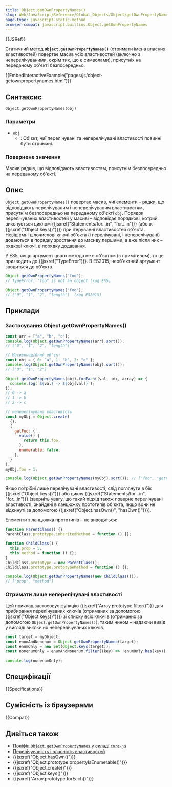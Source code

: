 ```yaml
---
title: Object.getOwnPropertyNames()
slug: Web/JavaScript/Reference/Global_Objects/Object/getOwnPropertyNames
page-type: javascript-static-method
browser-compat: javascript.builtins.Object.getOwnPropertyNames
---
```


{{JSRef}}

Статичний метод **`Object.getOwnPropertyNames()`** (отримати імена власних властивостей) повертає масив усіх властивостей (включно з неперелічуваними, окрім тих, що є символами), присутніх на переданому об'єкті безпосередньо.

{{EmbedInteractiveExample("pages/js/object-getownpropertynames.html")}}

## Синтаксис

```js-nolint
Object.getOwnPropertyNames(obj)
```

### Параметри

- `obj`
  - : Об'єкт, чиї перелічувані та неперелічувані властивості повинні бути отримані.

### Повернене значення

Масив рядків, що відповідають властивостям, присутнім безпосередньо на переданому об'єкті.

## Опис

`Object.getOwnPropertyNames()` повертає масив, чиї елементи – рядки, що відповідають перелічуваним і неперелічуваним властивостям, присутнім безпосередньо на переданому об'єкті `obj`. Порядок перелічуваних властивостей у масиві – відповідає порядкові, котрий виконується циклом {{jsxref("Statements/for...in", "for...in")}} (або ж {{jsxref("Object.keys()")}}) при ітеруванні властивостей об'єкта. Невід'ємні цілочислові ключі об'єкта (і перелічувані, і неперелічувані) додаються в порядку зростання до масиву першими, а вже після них – рядкові ключі, в порядку додавання.

У ES5, якщо аргумент цього метода не є об'єктом (є примітивом), то це призводить до {{jsxref("TypeError")}}. В ES2015, необ'єктний аргумент зводиться до об'єкта.

```js
Object.getOwnPropertyNames("foo");
// TypeError: "foo" is not an object (код ES5)

Object.getOwnPropertyNames("foo");
// ["0", "1", "2", "length"]  (код ES2015)
```

## Приклади

### Застосування Object.getOwnPropertyNames()

```js
const arr = ["a", "b", "c"];
console.log(Object.getOwnPropertyNames(arr).sort());
// ["0", "1", "2", "length"]

// Масивоподібний об'єкт
const obj = { 0: "a", 1: "b", 2: "c" };
console.log(Object.getOwnPropertyNames(obj).sort());
// ["0", "1", "2"]

Object.getOwnPropertyNames(obj).forEach((val, idx, array) => {
  console.log(`${val} -> ${obj[val]}`);
});
// 0 -> a
// 1 -> b
// 2 -> c

// неперелічувана властивість
const myObj = Object.create(
  {},
  {
    getFoo: {
      value() {
        return this.foo;
      },
      enumerable: false,
    },
  }
);
myObj.foo = 1;

console.log(Object.getOwnPropertyNames(myObj).sort()); // ["foo", "getFoo"]
```

Якщо потрібні лише перелічувані властивості, слід поглянути в бік {{jsxref("Object.keys()")}} або циклу {{jsxref("Statements/for...in", "for...in")}} (зверніть увагу, що такий підхід також поверне перелічувані властивості, знайдені в ланцюжку прототипів об'єкта, якщо вони не відкинуті за допомогою {{jsxref("Object.hasOwn()", "hasOwn()")}}).

Елементи з ланцюжка прототипів – не виводяться:

```js
function ParentClass() {}
ParentClass.prototype.inheritedMethod = function () {};

function ChildClass() {
  this.prop = 5;
  this.method = function () {};
}
ChildClass.prototype = new ParentClass();
ChildClass.prototype.prototypeMethod = function () {};

console.log(Object.getOwnPropertyNames(new ChildClass()));
// ["prop", "method"]
```

### Отримати лише неперелічувані властивості

Цей приклад застосовує функцію {{jsxref("Array.prototype.filter()")}} для прибирання перелічуваних ключів (отриманих за допомогою {{jsxref("Object.keys()")}}) зі списку всіх ключів (отриманих за допомогою `Object.getOwnPropertyNames()`), таким чином – надаючи вивід у вигляді виключно неперелічуваних ключів.

```js
const target = myObject;
const enumAndNonenum = Object.getOwnPropertyNames(target);
const enumOnly = new Set(Object.keys(target));
const nonenumOnly = enumAndNonenum.filter((key) => !enumOnly.has(key));

console.log(nonenumOnly);
```

## Специфікації

{{Specifications}}

## Сумісність із браузерами

{{Compat}}

## Дивіться також

- [Поліфіл `Object.getOwnPropertyNames` у складі `core-js`](https://github.com/zloirock/core-js#ecmascript-object)
- [Перелічуваність і власність властивостей](/uk/docs/Web/JavaScript/Enumerability_and_ownership_of_properties)
- {{jsxref("Object.hasOwn()")}}
- {{jsxref("Object.prototype.propertyIsEnumerable()")}}
- {{jsxref("Object.create()")}}
- {{jsxref("Object.keys()")}}
- {{jsxref("Array.prototype.forEach()")}}
